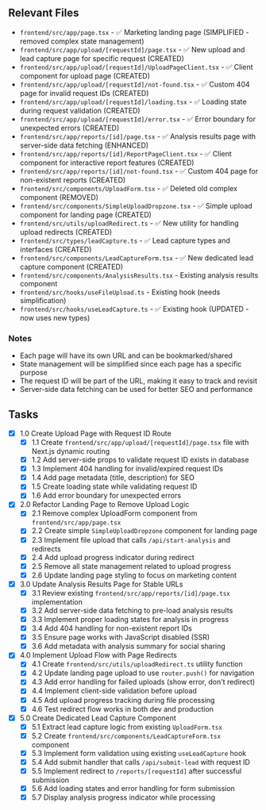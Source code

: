 ## Relevant Files

- `frontend/src/app/page.tsx` - ✅ Marketing landing page (SIMPLIFIED - removed complex state management)
- `frontend/src/app/upload/[requestId]/page.tsx` - ✅ New upload and lead capture page for specific request (CREATED)
- `frontend/src/app/upload/[requestId]/UploadPageClient.tsx` - ✅ Client component for upload page (CREATED)
- `frontend/src/app/upload/[requestId]/not-found.tsx` - ✅ Custom 404 page for invalid request IDs (CREATED)
- `frontend/src/app/upload/[requestId]/loading.tsx` - ✅ Loading state during request validation (CREATED)
- `frontend/src/app/upload/[requestId]/error.tsx` - ✅ Error boundary for unexpected errors (CREATED)
- `frontend/src/app/reports/[id]/page.tsx` - ✅ Analysis results page with server-side data fetching (ENHANCED)
- `frontend/src/app/reports/[id]/ReportPageClient.tsx` - ✅ Client component for interactive report features (CREATED)
- `frontend/src/app/reports/[id]/not-found.tsx` - ✅ Custom 404 page for non-existent reports (CREATED)
- `frontend/src/components/UploadForm.tsx` - ✅ Deleted old complex component (REMOVED)
- `frontend/src/components/SimpleUploadDropzone.tsx` - ✅ Simple upload component for landing page (CREATED)
- `frontend/src/utils/uploadRedirect.ts` - ✅ New utility for handling upload redirects (CREATED)
- `frontend/src/types/leadCapture.ts` - ✅ Lead capture types and interfaces (CREATED)
- `frontend/src/components/LeadCaptureForm.tsx` - ✅ New dedicated lead capture component (CREATED)
- `frontend/src/components/AnalysisResults.tsx` - Existing analysis results component
- `frontend/src/hooks/useFileUpload.ts` - Existing hook (needs simplification)
- `frontend/src/hooks/useLeadCapture.ts` - ✅ Existing hook (UPDATED - now uses new types)

### Notes

- Each page will have its own URL and can be bookmarked/shared
- State management will be simplified since each page has a specific purpose
- The request ID will be part of the URL, making it easy to track and revisit
- Server-side data fetching can be used for better SEO and performance

## Tasks

- [x] 1.0 Create Upload Page with Request ID Route
  - [x] 1.1 Create `frontend/src/app/upload/[requestId]/page.tsx` file with Next.js dynamic routing
  - [x] 1.2 Add server-side props to validate request ID exists in database
  - [x] 1.3 Implement 404 handling for invalid/expired request IDs
  - [x] 1.4 Add page metadata (title, description) for SEO
  - [x] 1.5 Create loading state while validating request ID
  - [x] 1.6 Add error boundary for unexpected errors

- [x] 2.0 Refactor Landing Page to Remove Upload Logic  
  - [x] 2.1 Remove complex UploadForm component from `frontend/src/app/page.tsx`
  - [x] 2.2 Create simple `SimpleUploadDropzone` component for landing page
  - [x] 2.3 Implement file upload that calls `/api/start-analysis` and redirects
  - [x] 2.4 Add upload progress indicator during redirect
  - [x] 2.5 Remove all state management related to upload progress
  - [x] 2.6 Update landing page styling to focus on marketing content

- [x] 3.0 Update Analysis Results Page for Stable URLs
  - [x] 3.1 Review existing `frontend/src/app/reports/[id]/page.tsx` implementation
  - [x] 3.2 Add server-side data fetching to pre-load analysis results
  - [x] 3.3 Implement proper loading states for analysis in progress
  - [x] 3.4 Add 404 handling for non-existent report IDs
  - [x] 3.5 Ensure page works with JavaScript disabled (SSR)
  - [x] 3.6 Add metadata with analysis summary for social sharing

- [x] 4.0 Implement Upload Flow with Page Redirects
  - [x] 4.1 Create `frontend/src/utils/uploadRedirect.ts` utility function
  - [x] 4.2 Update landing page upload to use `router.push()` for navigation
  - [x] 4.3 Add error handling for failed uploads (show error, don't redirect)
  - [x] 4.4 Implement client-side validation before upload
  - [x] 4.5 Add upload progress tracking during file processing
  - [x] 4.6 Test redirect flow works in both dev and production

- [x] 5.0 Create Dedicated Lead Capture Component
  - [x] 5.1 Extract lead capture logic from existing `UploadForm.tsx`
  - [x] 5.2 Create `frontend/src/components/LeadCaptureForm.tsx` component
  - [x] 5.3 Implement form validation using existing `useLeadCapture` hook
  - [x] 5.4 Add submit handler that calls `/api/submit-lead` with request ID
  - [x] 5.5 Implement redirect to `/reports/[requestId]` after successful submission
  - [x] 5.6 Add loading states and error handling for form submission
  - [x] 5.7 Display analysis progress indicator while processing 